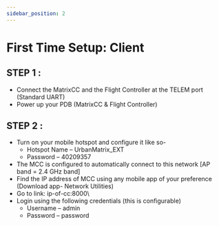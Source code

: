 ```yaml
---
sidebar_position: 2
---
```


# First Time Setup: Client

## STEP 1 :

- Connect the MatrixCC and the Flight Controller at the TELEM port (Standard UART)
- Power up your PDB (MatrixCC & Flight Controller)

## STEP 2 :

- Turn on your mobile hotspot and configure it like so-
    - Hotspot Name – UrbanMatrix\_EXT
    - Password – 40209357
- The MCC is configured to automatically connect to this network [AP band = 2.4 GHz band]
- Find the IP address of MCC using any mobile app of your preference (Download app- Network Utilities)
- Go to link: ip-of-cc:8000\ 
- Login using the following credentials (this is configurable)
    - Username – admin
    - Password – password